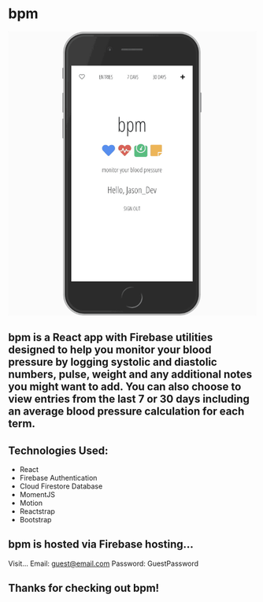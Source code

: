 # bpm

![](bpm-demo.gif)

## bpm is a React app with Firebase utilities designed to help you monitor your blood pressure by logging systolic and diastolic numbers, pulse, weight and any additional notes you might want to add. You can also choose to view entries from the last 7 or 30 days including an average blood pressure calculation for each term.

## Technologies Used:
- React
- Firebase Authentication
- Cloud Firestore Database
- MomentJS
- Motion
- Reactstrap
- Bootstrap

## bpm is hosted via Firebase hosting... 
Visit...
Email: guest@email.com
Password: GuestPassword

## Thanks for checking out bpm!